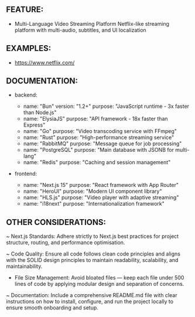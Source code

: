 ## FEATURE:

- Multi-Language Video Streaming Platform
  Netflix-like streaming platform with multi-audio, subtitles, and UI localization

## EXAMPLES:

- https://www.netflix.com/

## DOCUMENTATION:

- backend:

  - name: "Bun"
    version: "1.2+"
    purpose: "JavaScript runtime - 3x faster than Node.js"
  - name: "ElysiaJS"
    purpose: "API framework - 18x faster than Express"
  - name: "Go"
    purpose: "Video transcoding service with FFmpeg"
  - name: "Rust"
    purpose: "High-performance streaming service"
  - name: "RabbitMQ"
    purpose: "Message queue for job processing"
  - name: "PostgreSQL"
    purpose: "Main database with JSONB for multi-lang"
  - name: "Redis"
    purpose: "Caching and session management"

- frontend:
  - name: "Next.js 15"
    purpose: "React framework with App Router"
  - name: "HeroUI"
    purpose: "Modern UI component library"
  - name: "HLS.js"
    purpose: "Video player with adaptive streaming"
  - name: "i18next"
    purpose: "Internationalization framework"

## OTHER CONSIDERATIONS:

~ Next.js Standards: Adhere strictly to Next.js best practices for project structure, routing, and performance
optimisation.

~ Code Quality: Ensure all code follows clean code principles and aligns with the SOLID design principles to
maintain readability, scalability, and maintainability.

- File Size Management: Avoid bloated files — keep each file under 500 lines of code by applying modular design
  and separation of concerns.

~ Documentation: Include a comprehensive README.md file with clear instructions on how to install, configure,
and run the project locally to ensure smooth onboarding and setup.
